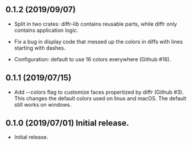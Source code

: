 ## 0.1.2 (2019/09/07)
- Split in two crates: diffr-lib contains reusable parts, while diffr
  only contains application logic.
  
- Fix a bug in display code that messed up the colors in diffs with
  lines starting with dashes.
  
- Configuration: default to use 16 colors everywhere (Github #16).

## 0.1.1 (2019/07/15)
- Add --colors flag to customize faces propertized by diffr (Github #3).
  This changes the default colors used on linux and macOS.
  The default still works on windows.

## 0.1.0 (2019/07/01) Initial release.
- Initial release.
